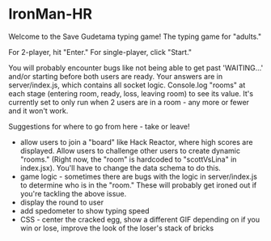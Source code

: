 # IronMan-HR
Welcome to the Save Gudetama typing game! The typing game for "adults."

For 2-player, hit "Enter." For single-player, click "Start."

You will probably encounter bugs like not being able to get past 'WAITING...' and/or starting before both users are ready. Your answers are in server/index.js, which contains all socket logic. Console.log "rooms" at each stage (entering room, ready, loss, leaving room) to see its value. It's currently set to only run when 2 users are in a room - any more or fewer and it won't work.

Suggestions for where to go from here - take or leave!
- allow users to join a "board" like Hack Reactor, where high scores are displayed. Allow users to challenge other users to create dynamic "rooms." (Right now, the "room" is hardcoded to "scottVsLina" in index.jsx). You'll have to change the data schema to do this.
- game logic - sometimes there are bugs with the logic in server/index.js to determine who is in the "room." These will probably get ironed out if you're tackling the above issue.
- display the round to user
- add spedometer to show typing speed
- CSS - center the cracked egg, show a different GIF depending on if you win or lose, improve the look of the loser's stack of bricks
